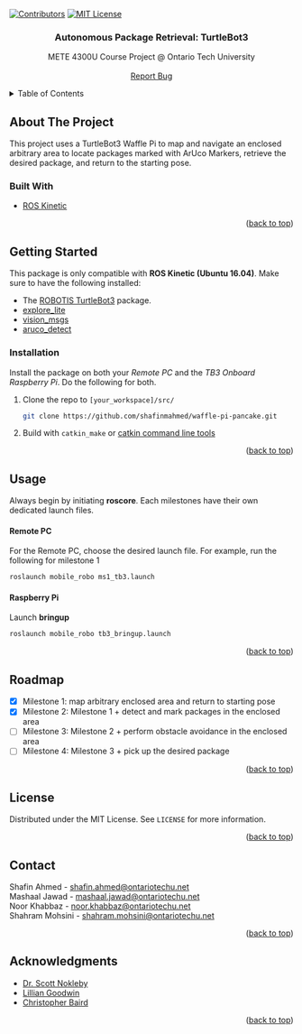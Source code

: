<div id="top"></div>
<!--
*** Thanks for checking out the Best-README-Template. If you have a suggestion
*** that would make this better, please fork the repo and create a pull request
*** or simply open an issue with the tag "enhancement".
*** Don't forget to give the project a star!
*** Thanks again! Now go create something AMAZING! :D
-->



<!-- PROJECT SHIELDS -->
<!--
*** I'm using markdown "reference style" links for readability.
*** Reference links are enclosed in brackets [ ] instead of parentheses ( ).
*** See the bottom of this document for the declaration of the reference variables
*** for contributors-url, forks-url, etc. This is an optional, concise syntax you may use.
*** https://www.markdownguide.org/basic-syntax/#reference-style-links
-->
[![Contributors][contributors-shield]][contributors-url]
[![MIT License][license-shield]][license-url]

<h3 align="center">Autonomous Package Retrieval: TurtleBot3</h3>

  <p align="center">
    METE 4300U Course Project @ Ontario Tech University
    <br />
    <br />
    <a href="https://github.com/shafinmahmed/waffle-pi-pancake/issues">Report Bug</a>
  </p>
</div>



<!-- TABLE OF CONTENTS -->
<details>
  <summary>Table of Contents</summary>
  <ol>
    <li>
      <a href="#about-the-project">About The Project</a>
    </li>
    <li>
      <a href="#getting-started">Getting Started</a>
    </li>
    <li><a href="#usage">Usage</a></li>
    <li><a href="#roadmap">Roadmap</a></li>
    <li><a href="#license">License</a></li>
    <li><a href="#contact">Contact</a></li>
    <li><a href="#acknowledgments">Acknowledgments</a></li>
  </ol>
</details>


<!-- ABOUT THE PROJECT -->
## About The Project

This project uses a TurtleBot3 Waffle Pi to map and navigate an enclosed arbitrary area to locate packages marked with ArUco Markers, retrieve the desired package, and return to the starting pose. 

### Built With

* [ROS Kinetic](http://wiki.ros.org/kinetic)

<p align="right">(<a href="#top">back to top</a>)</p>



<!-- GETTING STARTED -->
## Getting Started

This package is only compatible with **ROS Kinetic (Ubuntu 16.04)**. 
Make sure to have the following installed:
</br>
* The [ROBOTIS TurtleBot3](https://emanual.robotis.com/docs/en/platform/turtlebot3/overview/) package. 
* [explore_lite](http://wiki.ros.org/explore_lite)
* [vision_msgs](http://wiki.ros.org/vision_msgs)
* [aruco_detect](http://wiki.ros.org/aruco_detect)


### Installation
Install the package on both your _Remote PC_ and the _TB3 Onboard Raspberry Pi_. Do the following for both.

1. Clone the repo to `[your_workspace]/src/`

   ```sh
   git clone https://github.com/shafinmahmed/waffle-pi-pancake.git
   ```
2. Build with `catkin_make` or [catkin command line tools](https://catkin-tools.readthedocs.io/en/latest/)


<p align="right">(<a href="#top">back to top</a>)</p>



<!-- USAGE EXAMPLES -->
## Usage

Always begin by initiating **roscore**. Each milestones have their own dedicated launch files. 
#### Remote PC
For the Remote PC, choose the desired launch file. For example, run the following for milestone 1
```sh
roslaunch mobile_robo ms1_tb3.launch
```

#### Raspberry Pi
Launch **bringup**
```sh
roslaunch mobile_robo tb3_bringup.launch
```

<p align="right">(<a href="#top">back to top</a>)</p>



<!-- ROADMAP -->
## Roadmap

- [x] Milestone 1: map arbitrary enclosed area and return to starting pose
- [x] Milestone 2: Milestone 1 + detect and mark packages in the enclosed area
- [ ] Milestone 3: Milestone 2 + perform obstacle avoidance in the enclosed area
- [ ] Milestone 4: Milestone 3 + pick up the desired package
<p align="right">(<a href="#top">back to top</a>)</p>


<!-- LICENSE -->
## License

Distributed under the MIT License. See `LICENSE` for more information.

<p align="right">(<a href="#top">back to top</a>)</p>



<!-- CONTACT -->
## Contact

Shafin Ahmed - shafin.ahmed@ontariotechu.net </br>
Mashaal Jawad - mashaal.jawad@ontariotechu.net </br>
Noor Khabbaz - noor.khabbaz@ontariotechu.net </br>
Shahram Mohsini - shahram.mohsini@ontariotechu.net </br>

<p align="right">(<a href="#top">back to top</a>)</p>



<!-- ACKNOWLEDGMENTS -->
## Acknowledgments

* [Dr. Scott Nokleby](https://ontariotechu.ca/experts/feas/scott-nokleby.php)
* [Lillian Goodwin](mailto:lillian.goodwin@ontariotechu.ca)
* [Christopher Baird](Christopher.Baird@ontariotechu.ca)

<p align="right">(<a href="#top">back to top</a>)</p>



<!-- MARKDOWN LINKS & IMAGES -->
<!-- https://www.markdownguide.org/basic-syntax/#reference-style-links -->
[contributors-shield]: https://img.shields.io/github/contributors/shafinmahmed/waffle-pi-pancake.svg?style=for-the-badge
[contributors-url]: https://github.com/shafinmahmed/waffle-pi-pancake/graphs/contributors
[forks-shield]: https://img.shields.io/github/forks/shafinmahmed/waffle-pi-pancake.svg?style=for-the-badge
[forks-url]: https://github.com/shafinmahmed/waffle-pi-pancake/network/members
[stars-shield]: https://img.shields.io/github/stars/shafinmahmed/waffle-pi-pancake.svg?style=for-the-badge
[stars-url]: https://github.com/shafinmahmed/waffle-pi-pancake/stargazers
[issues-shield]: https://img.shields.io/github/issues/shafinmahmed/waffle-pi-pancake.svg?style=for-the-badge
[issues-url]: https://github.com/shafinmahmed/waffle-pi-pancake/issues
[license-shield]: https://img.shields.io/github/license/shafinmahmed/waffle-pi-pancake.svg?style=for-the-badge
[license-url]: https://github.com/shafinmahmed/waffle-pi-pancake/blob/master/LICENSE.txt
[linkedin-shield]: https://img.shields.io/badge/-LinkedIn-black.svg?style=for-the-badge&logo=linkedin&colorB=555
[linkedin-url]: https://linkedin.com/in/linkedin_username
[product-screenshot]: images/screenshot.png
